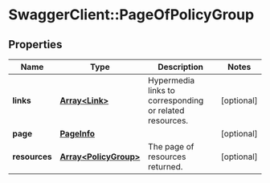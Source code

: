 # SwaggerClient::PageOfPolicyGroup

## Properties
Name | Type | Description | Notes
------------ | ------------- | ------------- | -------------
**links** | [**Array&lt;Link&gt;**](Link.md) | Hypermedia links to corresponding or related resources. | [optional] 
**page** | [**PageInfo**](PageInfo.md) |  | [optional] 
**resources** | [**Array&lt;PolicyGroup&gt;**](PolicyGroup.md) | The page of resources returned. | [optional] 

